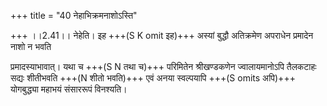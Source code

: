 +++
title = "40 नेहाभिक्रमनाशोऽस्ति"

+++
।।2.41।। नेहेति। इह +++(S K omit इह)+++ अस्यां बुद्धौ अतिक्रमेण अपराधेन
प्रमादेन नाशो न भवति  
  
प्रमादस्याभावात्। यथा च +++(S N तथा च)+++ परिमितेन श्रीखण्डकणेन ज्वालायमानोऽपि
तैलकटाहः सद्यः शीतीभवति +++(N शीतो भवति)+++ एवं अनया स्वल्पयापि +++(S omits अपि)+++
योगबुद्ध्या महाभयं संसाररूपं विनश्यति।  
